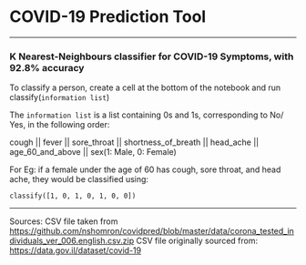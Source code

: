 # COVID-19 Prediction Tool #
-------------------------------------------------------------------------------------------------------------------------------------
### K Nearest-Neighbours classifier for COVID-19 Symptoms, with 92.8% accuracy ###

To classify a person, create a cell at the bottom of the notebook and run classify(`information list`)

The `information list` is a list containing 0s and 1s, corresponding to No/ Yes, in the following order:

cough || fever || sore_throat || shortness_of_breath || head_ache || age_60_and_above || sex(1: Male, 0: Female) 

For Eg: if a female under the age of 60 has cough, sore throat, and head ache, they would be classified using:

`classify([1, 0, 1, 0, 1, 0, 0])`

-------------------------------------------------------------------------------------------------------------------------------------
         
Sources: CSV file taken from https://github.com/nshomron/covidpred/blob/master/data/corona_tested_individuals_ver_006.english.csv.zip 
         CSV file originally sourced from: https://data.gov.il/dataset/covid-19 
